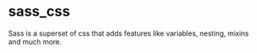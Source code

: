 # sass_css

Sass is a superset of css that adds features like variables, nesting, mixins and much more.